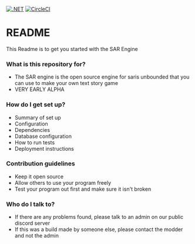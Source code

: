 [![.NET](https://github.com/alphabetalambda/Sarengine2d/actions/workflows/dotnet.yml/badge.svg)](https://github.com/alphabetalambda/Sarengine2d/actions/workflows/dotnet.yml)
[![CircleCI](https://circleci.com/gh/alphabetalambda/Sarengine2d/tree/master.svg?style=svg&circle-token=9d23264086f6ff4d7c82f1db0070880ab4ced027)](https://circleci.com/gh/alphabetalambda/Sarengine2d/tree/master)
# README #

This Readme is to get you started with the SAR Engine

### What is this repository for? ###

* The SAR engine is the open source engine for saris unbounded that you can use to make your own text story game
* VERY EARLY ALPHA
### How do I get set up? ###

* Summary of set up
* Configuration
* Dependencies
* Database configuration
* How to run tests
* Deployment instructions

### Contribution guidelines ###

* Keep it open source
* Allow others to use your program freely
* Test your program out first and make sure it isn't broken

### Who do I talk to? ###

* If there are any problems found, please talk to an admin on our public discord server
* If this was a build made by someone else, please contact the modder and not the admin
